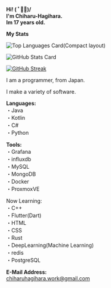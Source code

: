 __Hi! ( ﾟ◡ﾟ)/  
I'm Chiharu-Hagihara.  
Im 17 years old.__
  
__My Stats__  

![Top Languages Card(Compact layout)](https://github-readme-stats.vercel.app/api/top-langs/?username=Chiharu-Hagihara&layout=compact)

![GitHub Stats Card](https://github-readme-stats.vercel.app/api?username=Chiharu-Hagihara&show_icons=true&count_private=true)

[![GitHub Streak](https://github-readme-streak-stats.herokuapp.com/?user=Chiharu-Hagihara)](https://git.io/streak-stats)

I am a programmer, from Japan.

I make a variety of software.


__Languages:__  
・Java  
・Kotlin  
・C#  
・Python  

__Tools:__  
・Grafana  
・influxdb  
・MySQL  
・MongoDB  
・Docker  
・ProxmoxVE

Now Learning:   
・C++  
・Flutter(Dart)  
・HTML  
・CSS  
・Rust  
・DeepLearning(Machine Learning)  
・redis  
・PostgreSQL  

__E-Mail Address:__  
chiharuhagihara.work@gmail.com

